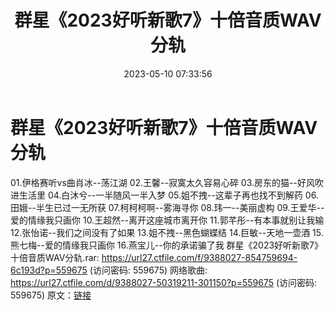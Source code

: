 ﻿---
title: 群星《2023好听新歌7》十倍音质WAV分轨
date: 2023-05-10 07:33:56
categories: WAV车载音乐、镜像
tags: 华语中文
---
# 群星《2023好听新歌7》十倍音质WAV分轨

01.伊格赛听vs曲肖冰--荡江湖
02.王馨--寂寞太久容易心碎
03.房东的猫--好风吹进生活里
04.白沐兮--一半随风一半入梦
05.姐不拽--这辈子再也找不到解药
06.田娥--半生已过一无所获
07.柯柯柯啊--雾海寻你
08.玮一--美丽虚构
09.王爱华--爱的情缘我只画你
10.王超然--离开这座城市离开你
11.郭芊彤--有本事就别让我输
12.张怡诺--我们之间没有了如果
13.姐不拽--黑色蝴蝶结
14.巨敏--天地一壶酒
15.熊七梅--爱的情缘我只画你
16.燕宝儿--你的承诺骗了我
群星《2023好听新歌7》十倍音质WAV分轨.rar: https://url27.ctfile.com/f/9388027-854759694-6c193d?p=559675
(访问密码: 559675)
网络歌曲: https://url27.ctfile.com/d/9388027-50319211-301150?p=559675
(访问密码: 559675)
原文：[链接](https://blog.sina.com.cn/s/blog_1647c7e76010311tf.html)